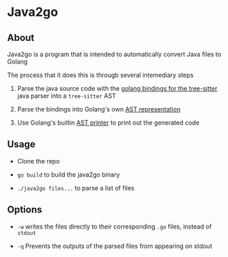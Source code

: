 # Java2go
## About

Java2go is a program that is intended to automatically convert Java files to Golang

The process that it does this is througb several intemediary steps

1. Parse the java source code with the [golang bindings for the tree-sitter](git@github.com:smacker/go-tree-sitter.git) java parser into a `tree-sitter` AST

2. Parse the bindings into Golang's own [AST representation](https://pkg.go.dev/go/ast)

3. Use Golang's builtin [AST printer](https://pkg.go.dev/go/printer) to print out the generated code

## Usage

* Clone the repo

* `go build` to build the java2go binary

* `./java2go files...` to parse a list of files

## Options

* `-w` writes the files directly to their corresponding `.go` files, instead of `stdout`

* `-q` Prevents the outputs of the parsed files from appearing on stdout
